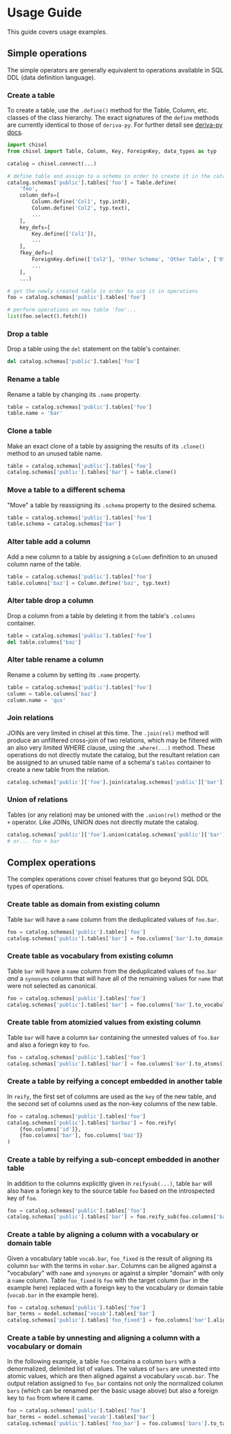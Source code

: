 # Usage Guide

This guide covers usage examples.

## Simple operations

The simple operators are generally equivalent to operations available in SQL 
DDL (data definition language).

### Create a table

To create a table, use the `.define()` method for the Table, Column, etc. classes
of the class hierarchy. The exact signatures of the `define` methods are currently
identical to those of `deriva-py`. For further detail see [deriva-py docs](https://github.com/informatics-isi-edu/deriva-py/tree/master/docs).

```python
import chisel
from chisel import Table, Column, Key, ForeignKey, data_types as typ

catalog = chisel.connect(...)

# define table and assign to a schema in order to create it in the catalog
catalog.schemas['public'].tables['foo'] = Table.define(
    'foo',
    column_defs=[
        Column.define('Col1', typ.int8), 
        Column.define('Col2', typ.text), 
        ...
    ],
    key_defs=[
        Key.define(['Col1']),
        ...
    ],
    fkey_defs=[
        ForeignKey.define(['Col2'], 'Other Schema', 'Other Table', ['Other Col2']),
        ...
    ],
    ...)

# get the newly created table in order to use it in operations
foo = catalog.schemas['public'].tables['foo']

# perform operations on new table 'foo'...
list(foo.select().fetch())
```

### Drop a table

Drop a table using the `del` statement on the table's container.

```python
del catalog.schemas['public'].tables['foo']
```

### Rename a table

Rename a table by changing its `.name` property.

```python
table = catalog.schemas['public'].tables['foo']
table.name = 'bar'
```

### Clone a table

Make an exact clone of a table by assigning the results of its `.clone()` 
method to an unused table name.

```python
table = catalog.schemas['public'].tables['foo']
catalog.schemas['public'].tables['bar'] = table.clone()
```

### Move a table to a different schema

"Move" a table by reassigning its `.schema` property to the desired 
schema.

```python
table = catalog.schemas['public'].tables['foo']
table.schema = catalog.schemas['bar']
```

### Alter table add a column

Add a new column to a table by assigning a `Column` definition to an unused 
column name of the table.

```python
table = catalog.schemas['public'].tables['foo']
table.columns['baz'] = Column.define('baz', typ.text)
```

### Alter table drop a column

Drop a column from a table by deleting it from the table's `.columns` container.

```python
table = catalog.schemas['public'].tables['foo']
del table.columns['baz']
```

### Alter table rename a column

Rename a column by setting its `.name` property.

```python
table = catalog.schemas['public'].tables['foo']
column = table.columns['baz']
column.name = 'qux'
```

### Join relations

JOINs are very limited in chisel at this time. The `.join(rel)` method will
produce an unfiltered cross-join of two relations, which may be filtered
with an also very limited WHERE clause, using the `.where(...)` method. These
operations do not directly mutate the catalog, but the resultant relation can
be assigned to an unused table name of a schema's `tables` container to 
create a new table from the relation.

```python
catalog.schemas['public']['foo'].join(catalog.schemas['public']['bar']).where(...)
```

### Union of relations

Tables (or any relation) may be unioned with the `.union(rel)` method or the
`+` operator. Like JOINs, UNION does not directly mutate the catalog. 

```python
catalog.schemas['public']['foo'].union(catalog.schemas['public']['bar'])
# or... foo + bar
```

## Complex operations

The complex operations cover chisel features that go beyond SQL DDL types of 
operations.

### Create table as domain from existing column

Table `bar` will have a `name` column from the deduplicated values of `foo.bar`.

```python
foo = catalog.schemas['public'].tables['foo']
catalog.schemas['public'].tables['bar'] = foo.columns['bar'].to_domain()
```

### Create table as vocabulary from existing column

Table `bar` will have a `name` column from the deduplicated values of `foo.bar`
_and_ a `synonyms` column that will have all of the remaining values for `name`
that were not selected as canonical.

```python
foo = catalog.schemas['public'].tables['foo']
catalog.schemas['public'].tables['bar'] = foo.columns['bar'].to_vocabulary()
```

### Create table from atomizied values from existing column 

Table `bar` will have a column `bar` containing the unnested values of 
`foo.bar` and also a foriegn key to `foo`.

```python
foo = catalog.schemas['public'].tables['foo']
catalog.schemas['public'].tables['bar'] = foo.columns['bar'].to_atoms()
```

### Create a table by reifying a concept embedded in another table

In `reify`, the first set of columns are used as the `key` of the new table, 
and the second set of columns used as the non-key columns of the new table.

```python
foo = catalog.schemas['public'].tables['foo']
catalog.schemas['public'].tables['barbaz'] = foo.reify(
    {foo.columns['id']}, 
    {foo.columns['bar'], foo.columns['baz']}
)
```

### Create a table by reifying a sub-concept embedded in another table

In addition to the columns explicitly given in `reifysub(...)`, table `bar` 
will also have a foriegn key to the source table `foo` based on the 
introspected key of `foo`.

```python
foo = catalog.schemas['public'].tables['foo']
catalog.schemas['public'].tables['bar'] = foo.reify_sub(foo.columns['bar'])
```

### Create a table by aligning a column with a vocabulary or domain table

Given a vocabulary table `vocab.bar`, `foo_fixed` is the result of aligning
its column `bar` with the terms in `vobar.bar`. Columns can be aligned 
against a "vocabulary" with `name` and `synonyms` or against a simpler
"domain" with only a `name` column. Table `foo_fixed` is `foo` with the
target column (`bar` in the example here) replaced with a foreign key to
the vocabulary or domain table (`vocab.bar` in the example here).

```python
foo = catalog.schemas['public'].tables['foo']
bar_terms = model.schemas['vocab'].tables['bar']
catalog.schemas['public'].tables['foo_fixed'] = foo.columns['bar'].align(bar_terms)
```

### Create a table by unnesting and aligning a column with a vocabulary or domain

In the following example, a table `foo` contains a column `bars` with a 
denormalized, delimited list of values. The values of `bars` are unnested
into atomic values, which are then aligned against a vocabulary `vocab.bar`.
The output relation assigned to `foo_bar` contains not only the normalized 
column `bars` (which can be renamed per the basic usage above) but also a
foreign key to `foo` from where it came.

```python
foo = catalog.schemas['public'].tables['foo']
bar_terms = model.schemas['vocab'].tables['bar']
catalog.schemas['public'].tables['foo_bar'] = foo.columns['bars'].to_tags(bar_terms)
```
